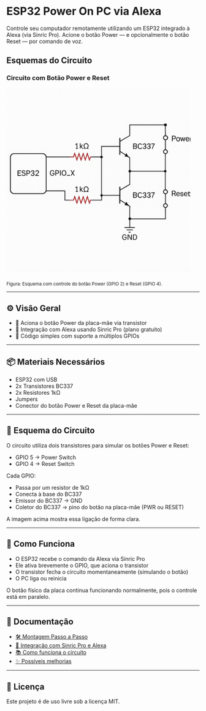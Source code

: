# ESP32 Power On PC via Alexa

Controle seu computador remotamente utilizando um ESP32 integrado à Alexa (via Sinric Pro). Acione o botão Power — e opcionalmente o botão Reset — por comando de voz.

## Esquemas do Circuito

### Circuito com Botão Power e Reset

<img src="docs/imgs/esp32_power_reset.png" alt="Esquema do Circuito" width="480">

<sub>Figura: Esquema com controle do botão Power (GPIO 2) e Reset (GPIO 4).</sub>


---

## ⚙️ Visão Geral

- 🔌 Aciona o botão Power da placa-mãe via transistor
- 📶 Integração com Alexa usando Sinric Pro (plano gratuito)
- 🧠 Código simples com suporte a múltiplos GPIOs

---

## 📦 Materiais Necessários

- ESP32 com USB
- 2x Transistores BC337
- 2x Resistores 1kΩ
- Jumpers
- Conector do botão Power e Reset da placa-mãe

---

## 🔧 Esquema do Circuito

O circuito utiliza dois transistores para simular os botões Power e Reset:

- GPIO 5 → Power Switch
- GPIO 4 → Reset Switch

Cada GPIO:
- Passa por um resistor de 1kΩ
- Conecta à base do BC337
- Emissor do BC337 → GND
- Coletor do BC337 → pino do botão na placa-mãe (PWR ou RESET)

A imagem acima mostra essa ligação de forma clara.

---

## 🧠 Como Funciona

- O ESP32 recebe o comando da Alexa via Sinric Pro
- Ele ativa brevemente o GPIO, que aciona o transistor
- O transistor fecha o circuito momentaneamente (simulando o botão)
- O PC liga ou reinicia

O botão físico da placa continua funcionando normalmente, pois o controle está em paralelo.

---

## 📘 Documentação

- [🛠️ Montagem Passo a Passo](https://github.com/allan-nex/allan-nex-esp32_poweron_pc/wiki/🛠️-Montagem-Passo-a-Passo)
- [🔌 Integração com Sinric Pro e Alexa](https://github.com/allan-nex/allan-nex-esp32_poweron_pc/wiki/🔌-Integração-com-Sinric-Pro-e-Alexa)
- [📚 Como funciona o circuito](https://github.com/allan-nex/allan-nex-esp32_poweron_pc/wiki/📚-Como-funciona-o-circuito)
- [✨ Possíveis melhorias](https://github.com/allan-nex/allan-nex-esp32_poweron_pc/wiki/✨-Possíveis-melhorias)

---

## 🚀 Licença

Este projeto é de uso livre sob a licença MIT.

